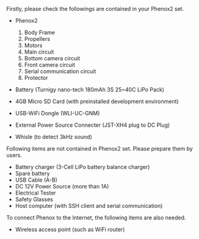 Firstly, please check the followings are contained in your Phenox2 set.

- Phenox2
    1. Body Frame
    2. Propellers
    3. Motors
    4. Main circuit
    5. Bottom camera circuit
    6. Front camera circuit
    7. Serial communication circuit
    8. Protector

- Battery (Turnigy nano-tech 180mAh 3S 25~40C LiPo Pack)
- 4GB Micro SD Card (with preinstalled development environment)
- USB-WiFi Dongle (WLI-UC-GNM)
- External Power Source Connecter (JST-XH4 plug to DC Plug)
- Whisle (to detect 3kHz sound)

Following items are not contained in Phenox2 set. Please prepare them by users.

- Battery charger (3-Cell LiPo battery balance charger)
- Spare battery
- USB Cable (A-B)
- DC 12V Power Source (more than 1A)
- Electrical Tester
- Safety Glasses
- Host computer (with SSH client and serial communication)

To connect Phenox to the Internet, the following items are also needed.
- Wireless access point (such as WiFi router)
